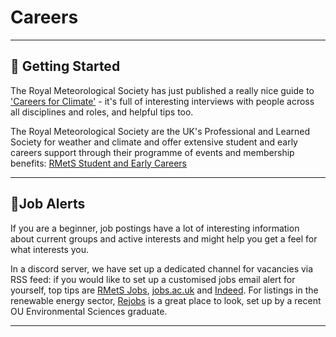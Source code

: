 # Careers 

***
## 📌 Getting Started

The Royal Meteorological Society has just published a really nice guide to ['Careers for Climate'](https://www.rmets.org/careers-climate) - it's full of interesting interviews with people across all disciplines and roles, and helpful tips too.

The Royal Meteorological Society are the UK's Professional and Learned Society for weather and climate and offer extensive student and early careers support through their programme of events and membership benefits: [RMetS Student and Early Careers](https://www.rmets.org/membership/information-for-students)

***

## 📌Job Alerts

If you are a beginner, job postings have a lot of interesting information about current groups and active interests and might help you get a feel for what interests you.

In a discord server, we have set up a dedicated channel for vacancies via RSS feed: if you would like to set up a customised jobs email alert for yourself, top tips are [RMetS Jobs](https://jobs.rmets.org/), [jobs.ac.uk](https://www.jobs.ac.uk/) and [Indeed](https://uk.indeed.com/). For listings in the renewable energy sector, [Rejobs](https://rejobs.org/en) is a great place to look, set up by a recent OU Environmental Sciences graduate.

***
